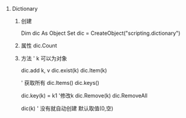 1. Dictionary
    1. 创建
        
        Dim dic As Object
        Set dic = CreateObject("scripting.dictionary")
    
    2. 属性
        dic.Count

    3. 方法
        ' k 可以为对象
        
        dic.add k, v
        dic.exist(k)
        dic.Item(k)

        ' 获取所有
        dic.Items()
        dic.keys()

        dic.key(k) = k1 '修改k
        dic.Remove(k)
        dic.RemoveAll

        dic(k) ' 没有就自动创建 默认取值(0,空)


